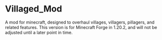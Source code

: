 # Villaged_Mod
A mod for minecraft, designed to overhaul villages, villagers, pillagers, and related features.
This version is for Minecraft Forge in 1.20.2, and will not be adjusted until a later point in time.
